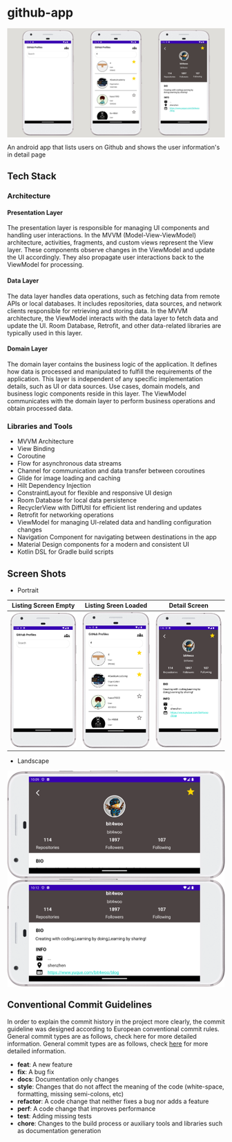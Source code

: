 # github-app
<img src="/docs/banner.jpg" align="center"/>

 An android app that lists users on Github and shows the user information's in detail page

 ## Tech Stack

### Architecture

#### Presentation Layer
The presentation layer is responsible for managing UI components and handling user interactions. In the MVVM (Model-View-ViewModel) architecture, activities, fragments, and custom views represent the View layer. These components observe changes in the ViewModel and update the UI accordingly. They also propagate user interactions back to the ViewModel for processing.

#### Data Layer
The data layer handles data operations, such as fetching data from remote APIs or local databases. It includes repositories, data sources, and network clients responsible for retrieving and storing data. In the MVVM architecture, the ViewModel interacts with the data layer to fetch data and update the UI. Room Database, Retrofit, and other data-related libraries are typically used in this layer.

#### Domain Layer
The domain layer contains the business logic of the application. It defines how data is processed and manipulated to fulfill the requirements of the application. This layer is independent of any specific implementation details, such as UI or data sources. Use cases, domain models, and business logic components reside in this layer. The ViewModel communicates with the domain layer to perform business operations and obtain processed data.

### Libraries and Tools
- MVVM Architecture
- View Binding
- Coroutine
- Flow for asynchronous data streams
- Channel for communication and data transfer between coroutines
- Glide for image loading and caching
- Hilt Dependency Injection
- ConstraintLayout for flexible and responsive UI design
- Room Database for local data persistence
- RecyclerView with DiffUtil for efficient list rendering and updates
- Retrofit for networking operations
- ViewModel for managing UI-related data and handling configuration changes
- Navigation Component for navigating between destinations in the app
- Material Design components for a modern and consistent UI
- Kotlin DSL for Gradle build scripts

## Screen Shots

* Portrait 

|                  Listing Screen Empty              | Listing Sreen Loaded                                | Detail Screen                                       |
| -------------------------------------------------- | --------------------------------------------------- | -------------------------------------------------- |
| ![Listing Screen Empty ](/docs/ss_1.png)           | ![Listing Sreen Loaded ](/docs/ss_2.png)            | ![Detail Screen ](/docs/ss_3.png)                   |

* Landscape 

<img src="/docs/ss_4.png" align="center"/>
<img src="/docs/ss_5.png" align="center"/>

## Conventional Commit Guidelines

In order to explain the commit history in the project more clearly, the commit guideline was designed according to European conventional commit rules. General commit types are as follows, check here for more detailed information. General commit types are as follows, check [here](https://ec.europa.eu/component-library/v1.15.0/eu/docs/conventions/git/) for more detailed information.

* **feat**: A new feature
* **fix**: A bug fix
* **docs**: Documentation only changes
* **style**: Changes that do not affect the meaning of the code (white-space, formatting, missing semi-colons, etc)
* **refactor**: A code change that neither fixes a bug nor adds a feature
* **perf**: A code change that improves performance
* **test**: Adding missing tests
* **chore**: Changes to the build process or auxiliary tools and libraries such as documentation generation
